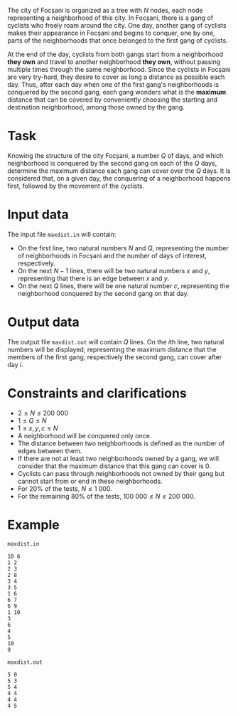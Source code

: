 The city of Focșani is organized as a tree with $N$ nodes, each node representing a neighborhood of this city. In Focșani, there is a gang of cyclists who freely roam around the city. One day, another gang of cyclists makes their appearance in Focșani and begins to conquer, one by one, parts of the neighborhoods that once belonged to the first gang of cyclists.

At the end of the day, cyclists from both gangs start from a neighborhood **they own** and travel to another neighborhood **they own**, without passing multiple times through the same neighborhood. Since the cyclists in Focșani are very try-hard, they desire to cover as long a distance as possible each day. Thus, after each day when one of the first gang's neighborhoods is conquered by the second gang, each gang wonders what is the **maximum** distance that can be covered by conveniently choosing the starting and destination neighborhood, among those owned by the gang.

# Task

Knowing the structure of the city Focșani, a number $Q$ of days, and which neighborhood is conquered by the second gang on each of the $Q$ days, determine the maximum distance each gang can cover over the $Q$ days. It is considered that, on a given day, the conquering of a neighborhood happens first, followed by the movement of the cyclists.

# Input data

The input file `maxdist.in` will contain:
* On the first line, two natural numbers $N$ and $Q$, representing the number of neighborhoods in Focșani and the number of days of interest, respectively.
* On the next $N - 1$ lines, there will be two natural numbers $x$ and $y$, representing that there is an edge between $x$ and $y$.
* On the next $Q$ lines, there will be one natural number $c$, representing the neighborhood conquered by the second gang on that day.

# Output data

The output file `maxdist.out` will contain $Q$ lines. On the $i$th line, two natural numbers will be displayed, representing the maximum distance that the members of the first gang, respectively the second gang, can cover after day $i$.

# Constraints and clarifications

* $2 \leq N \leq 200\ 000$
* $1 \leq Q \leq N$
* $1 \leq x, y, c \leq N$
* A neighborhood will be conquered only once.
* The distance between two neighborhoods is defined as the number of edges between them.
* If there are not at least two neighborhoods owned by a gang, we will consider that the maximum distance that this gang can cover is $0$.
* Cyclists can pass through neighborhoods not owned by their gang but cannot start from or end in these neighborhoods.
* For $20\%$ of the tests, $N \leq 1\ 000$.
* For the remaining $80\%$ of the tests, $100\ 000 \leq N \leq 200\ 000$.

# Example

`maxdist.in`
```
10 6
1 2
2 3
2 8
3 4
3 5
1 6
6 7
6 9
1 10
3
6
4
5
10
9
```

`maxdist.out`
```
5 0
5 3
5 4
4 4
4 4
4 5
```